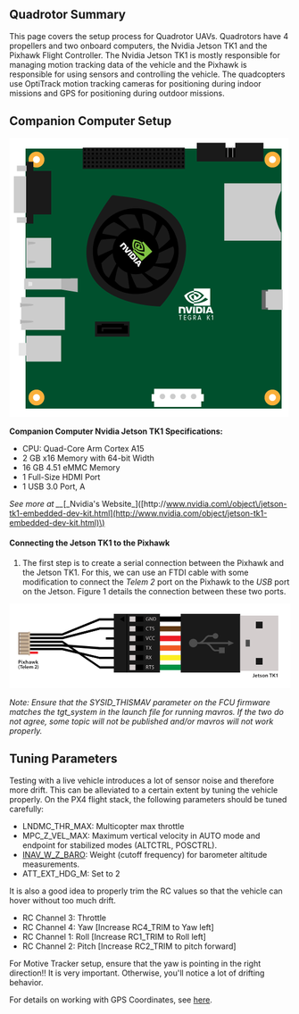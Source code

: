 ## Quadrotor Summary

This page covers the setup process for Quadrotor UAVs. Quadrotors have 4 propellers and two onboard computers, the Nvidia Jetson TK1 and the Pixhawk Flight Controller. The Nvidia Jetson TK1 is mostly responsible for managing motion tracking data of the vehicle and the Pixhawk is responsible for using sensors and controlling the vehicle. The quadcopters use OptiTrack motion tracking cameras for positioning during indoor missions and GPS for positioning during outdoor missions.

## Companion Computer Setup

![](/assets/Jetson-TK1_500.png)

**Companion Computer Nvidia Jetson TK1 Specifications:**

* CPU: Quad-Core Arm Cortex A15
* 2 GB x16 Memory with 64-bit Width
* 16 GB 4.51 eMMC Memory
* 1 Full-Size HDMI Port
* 1 USB 3.0 Port, A

_See more at \_\__\[\_Nvidia's Website_\]\([http:\/\/www.nvidia.com\/object\/jetson-tk1-embedded-dev-kit.html](http://www.nvidia.com/object/jetson-tk1-embedded-dev-kit.html)\)

#### Connecting the Jetson TK1 to the Pixhawk

1. The first step is to create a serial connection between the Pixhawk and the Jetson TK1. For this, we can use an FTDI cable with some modification to connect the _Telem 2_ port on the Pixhawk to the _USB_ port on the Jetson. Figure 1 details the connection between these two ports.

![](/assets/Jetson_to_Pixhawk.png)

_Note: Ensure that the SYSID\_THISMAV parameter on the FCU firmware matches the tgt\_system in the launch file for running mavros. If the two do not agree, some topic will not be published and\/or mavros will not work properly._

## Tuning Parameters

Testing with a live vehicle introduces a lot of sensor noise and therefore more drift. This can be alleviated to a certain extent by tuning the vehicle properly. On the PX4 flight stack, the following parameters should be tuned carefully:

* LNDMC\_THR\_MAX: Multicopter max throttle
* MPC\_Z\_VEL\_MAX: Maximum vertical velocity in AUTO mode and endpoint for stabilized modes \(ALTCTRL, POSCTRL\).
* [INAV\_W\_Z\_BARO](https://pixhawk.org/firmware/parameters#position_estimator_inav): Weight \(cutoff frequency\) for barometer altitude measurements.
* ATT\_EXT\_HDG\_M: Set to 2

It is also a good idea to properly trim the RC values so that the vehicle can hover without too much drift.

* RC Channel 3: Throttle
* RC Channel 4: Yaw \[Increase RC4\_TRIM to Yaw left\]
* RC Channel 1: Roll \[Increase RC1\_TRIM to Roll left\]
* RC Channel 2: Pitch \[Increase RC2\_TRIM to pitch forward\]

For Motive Tracker setup, ensure that the yaw is pointing in the right direction!! It is very important. Otherwise, you'll notice a lot of drifting behavior.

For details on working with GPS Coordinates, see [here](http://www.movable-type.co.uk/scripts/latlong.html).

